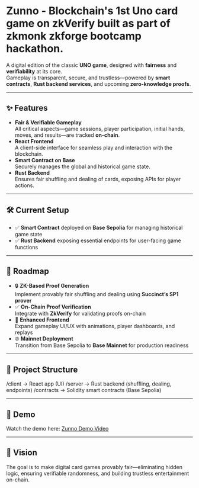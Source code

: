 # Zunno - Blockchain's 1st Uno card game on zkVerify built as part of zkmonk zkforge bootcamp hackathon.

A digital edition of the classic **UNO game**, designed with **fairness** and **verifiability** at its core.  
Gameplay is transparent, secure, and trustless—powered by **smart contracts**, **Rust backend services**, and upcoming **zero-knowledge proofs**.

---

## ✨ Features

- **Fair & Verifiable Gameplay**  
  All critical aspects—game sessions, player participation, initial hands, moves, and results—are tracked **on-chain**.  
- **React Frontend**  
  A client-side interface for seamless play and interaction with the blockchain.  
- **Smart Contract on Base**  
  Securely manages the global and historical game state.  
- **Rust Backend**  
  Ensures fair shuffling and dealing of cards, exposing APIs for player actions.  

---

## 🛠️ Current Setup

- ✅ **Smart Contract** deployed on **Base Sepolia** for managing historical game state  
- ✅ **Rust Backend** exposing essential endpoints for user-facing game functions  

---

## 🚀 Roadmap

- 🔒 **ZK-Based Proof Generation**  
  Implement provably fair shuffling and dealing using **Succinct’s SP1 prover**  
- ✅ **On-Chain Proof Verification**  
  Integrate with **ZkVerify** for validating proofs on-chain  
- 🎨 **Enhanced Frontend**  
  Expand gameplay UI/UX with animations, player dashboards, and replays  
- 🌐 **Mainnet Deployment**  
  Transition from Base Sepolia to **Base Mainnet** for production readiness  

---

## 📂 Project Structure

/client     → React app (UI) 
/server      → Rust backend (shuffling, dealing, endpoints) 
/contracts    → Solidity smart contracts (Base Sepolia)

---


## 🎥 Demo

Watch the demo here: [Zunno Demo Video](https://drive.google.com/drive/folders/1kOLVC7rXofUjcnWJIJguSVhH-AgqAj9N)

---

## 🔮 Vision

The goal is to make digital card games provably fair—eliminating hidden logic, ensuring verifiable randomness, and building trustless entertainment on-chain.


